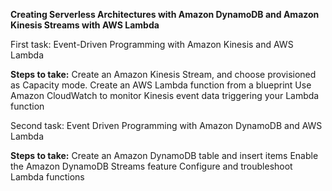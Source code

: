 **Creating Serverless Architectures with Amazon DynamoDB and Amazon Kinesis Streams with AWS Lambda**

First task: Event-Driven Programming with Amazon Kinesis and AWS Lambda

**Steps to take:**
Create an Amazon Kinesis Stream, and choose provisioned as Capacity mode.
Create an AWS Lambda function from a blueprint
Use Amazon CloudWatch to monitor Kinesis event data triggering your Lambda function

Second task: Event Driven Programming with Amazon DynamoDB and AWS Lambda
 
**Steps to take:**
Create an Amazon DynamoDB table and insert items
Enable the Amazon DynamoDB Streams feature
Configure and troubleshoot Lambda functions
